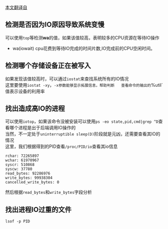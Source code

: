 [本文翻译自](http://bencane.com/2012/08/06/troubleshooting-high-io-wait-in-linux/)
## 检测是否因为IO原因导致系统变慢
可以使用`top`等检测**wa**的值，如果该值较高，表明较多的CPU资源在等待IO操作  
- wa(iowait)
cpu花费到等待IO完成的时间片数,IO完成前的CPU空闲时间。  
## 检测哪个存储设备正在被写入  
如果发现该值较高时，可以通过`iostat`来查找系统所有的IO情况  
这里要使用`iostat -xy`，`-x参数能够显示拓展信息，帮助判断  
查看命令的输出的`%util`值表示设备的利用率  
## 找出造成高IO的进程
可以使用`iotop`，如果该命令没被安装可以使用`ps -eo state,pid,cmd|grep ^D`查看哪个进程是出于后端调用IO操作的  
当然，不一定处于`uninterruptible sleep(D)`阶段就是元凶，还需要查看其IO的情况  
这里，我们根据得到的PID查看`/proc/PID/io`查看其io信息  
```
rchar: 72265897
wchar: 61970967
syscr: 510868
syscw: 37780
read_bytes: 92286976
write_bytes: 99938304
cancelled_write_bytes: 0
```  
然后根据`read_bytes`和`write_bytes`字段分析  
## 找出进程IO过重的文件
`lsof -p PID`
